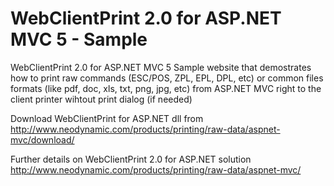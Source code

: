WebClientPrint 2.0 for ASP.NET MVC 5 - Sample
=============================================

WebClientPrint 2.0 for ASP.NET MVC 5 Sample website that demostrates how to print raw commands (ESC/POS, ZPL, EPL, DPL, etc) or common files formats (like pdf, doc, xls, txt, png, jpg, etc) from ASP.NET MVC right to the client printer wihtout print dialog (if needed)

Download WebClientPrint for ASP.NET dll from http://www.neodynamic.com/products/printing/raw-data/aspnet-mvc/download/

Further details on WebClientPrint 2.0 for ASP.NET solution http://www.neodynamic.com/products/printing/raw-data/aspnet-mvc/
